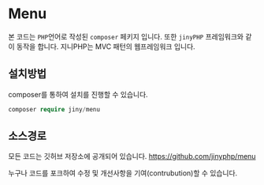 # Menu
본 코드는 `PHP`언어로 작성된 `composer` 페키지 입니다. 또한 `jinyPHP` 프레임워크와 같이 동작을 합니다.
지니PHP는 MVC 패턴의 웹프레임워크 입니다.


## 설치방법
composer를 통하여 설치를 진행할 수 있습니다.

```php
composer require jiny/menu
```


## 소스경로
모든 코드는 깃허브 저장소에 공개되어 있습니다.
https://github.com/jinyphp/menu

누구나 코드를 포크하여 수정 및 개선사항을 기여(contrubution)할 수 있습니다.